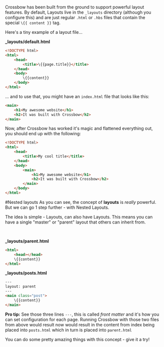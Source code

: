 Crossbow has been built from the ground to support powerful layout features.
By default, Layouts live in the `_layouts` directory (although you configure this)
and are just regular `.html` or `.hbs` files that contain the special `\{{ content }}` tag.

Here's a tiny example of a layout file...

**_layouts/default.html**

```html
<!DOCTYPE html>
<html>
    <head>
        <title>\{{page.title}}</title>
    </head>
    <body>
        \{{content}}
    </body>
</html>
```

... and to use that, you might have an `index.html` file that looks like this:

```html
<main>
    <h1>My awesome website</h1>
    <h2>It was built with Crossbow</h2>
</main>
```

Now, after Crossbow has worked it's magic and flattened everything out,
 you should end up with the following:

```html
<!DOCTYPE html>
<html>
    <head>
        <title>My cool title</title>
    </head>
    <body>
        <main>
            <h1>My awesome website</h1>
            <h2>It was built with Crossbow</h2>
        </main>
    </body>
</html>
```

#Nested layouts
As you can see, the concept of **layouts** is *really* powerful. But we can go 1 step further - 
with Nested Layouts. 

The idea is simple - Layouts, can also have Layouts. This means you can have a single "master" or 
"parent" layout that others can inherit from.

<br/>

**_layouts/parent.html**
```html
<html>
    <head></head>
    \{{content}}
</html>
```

**_layouts/posts.html**

```html
---
layout: parent
---
<main class="post">
    \{{content}}
</main>
```
**Pro tip:** See those three lines `---`, this is called *front matter* and it's how you
can set configuration for each page. Running Crossbow with those two files from above would
result now would result in the content from index being placed into `posts.html` which in 
turn is placed into `parent.html`


You can do some pretty amazing things with this concept - give it a try!
